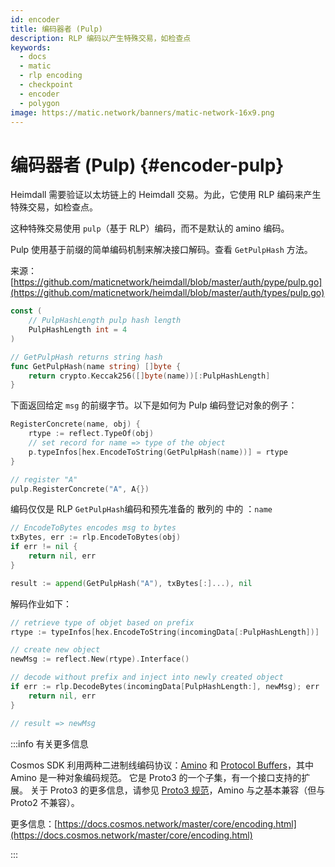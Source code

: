 ```yaml
---
id: encoder
title: 编码器者 (Pulp)
description: RLP 编码以产生特殊交易，如检查点
keywords:
  - docs
  - matic
  - rlp encoding
  - checkpoint
  - encoder
  - polygon
image: https://matic.network/banners/matic-network-16x9.png
---
```


# 编码器者 (Pulp) {#encoder-pulp}

Heimdall 需要验证以太坊链上的 Heimdall 交易。为此，它使用 RLP 编码来产生特殊交易，如检查点。

这种特殊交易使用 `pulp`（基于 RLP）编码，而不是默认的 amino 编码。

Pulp 使用基于前缀的简单编码机制来解决接口解码。查看 `GetPulpHash` 方法。

来源：[https://github.com/maticnetwork/heimdall/blob/master/auth/pype/pulp.go](https://github.com/maticnetwork/heimdall/blob/master/auth/types/pulp.go)

```go
const (
	// PulpHashLength pulp hash length
	PulpHashLength int = 4
)

// GetPulpHash returns string hash
func GetPulpHash(name string) []byte {
	return crypto.Keccak256([]byte(name))[:PulpHashLength]
}
```

下面返回给定 `msg` 的前缀字节。以下是如何为 Pulp 编码登记对象的例子：

```go
RegisterConcrete(name, obj) {
	rtype := reflect.TypeOf(obj)
	// set record for name => type of the object
	p.typeInfos[hex.EncodeToString(GetPulpHash(name))] = rtype
}

// register "A"
pulp.RegisterConcrete("A", A{})
```

编码仅仅是 RLP `GetPulpHash`编码和预先准备的  散列的  中的 ：`name`

```go
// EncodeToBytes encodes msg to bytes
txBytes, err := rlp.EncodeToBytes(obj)
if err != nil {
	return nil, err
}

result := append(GetPulpHash("A"), txBytes[:]...), nil
```

解码作业如下：

```go
// retrieve type of objet based on prefix
rtype := typeInfos[hex.EncodeToString(incomingData[:PulpHashLength])]

// create new object
newMsg := reflect.New(rtype).Interface()

// decode without prefix and inject into newly created object
if err := rlp.DecodeBytes(incomingData[PulpHashLength:], newMsg); err != nil {
	return nil, err
}

// result => newMsg
```

:::info 有关更多信息

Cosmos SDK 利用两种二进制线编码协议：[Amino](https://github.com/tendermint/go-amino/) 和 [Protocol Buffers](https://developers.google.com/protocol-buffers)，其中 Amino 是一种对象编码规范。
它是 Proto3 的一个子集，有一个接口支持的扩展。
关于 Proto3 的更多信息，请参见 [Proto3 规范](https://developers.google.com/protocol-buffers/docs/proto3)，Amino 与之基本兼容（但与 Proto2 不兼容）。

更多信息：[https://docs.cosmos.network/master/core/encoding.html](https://docs.cosmos.network/master/core/encoding.html)

:::
